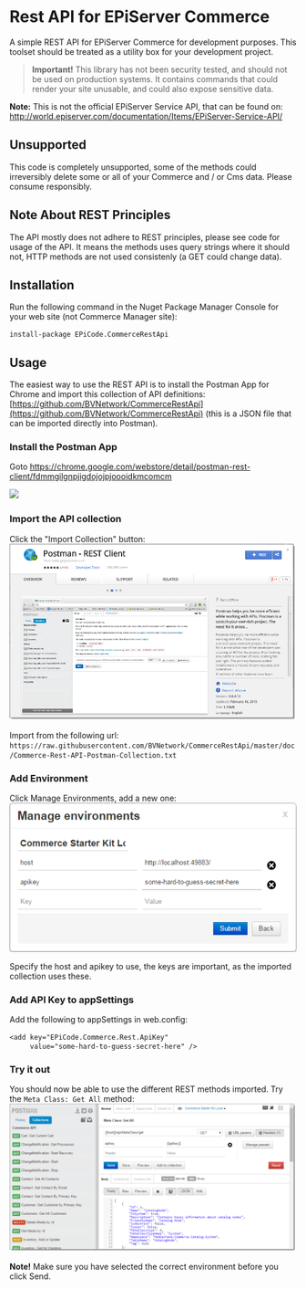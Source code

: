 # Rest API for EPiServer Commerce #
A simple REST API for EPiServer Commerce for development purposes. This toolset should be treated as a utility box for your development project. 

> **Important!**  This library has not been security tested, and should not be used on production systems. It contains commands that could render your site unusable, and could also expose sensitive data.

**Note:** This is not the official EPiServer Service API, that can be found on: http://world.episerver.com/documentation/Items/EPiServer-Service-API/ 

## Unsupported ##
This code is completely unsupported, some of the methods could irreversibly delete some or all of your Commerce and / or Cms data. Please consume responsibly.

## Note About REST Principles ##
The API mostly does not adhere to REST principles, please see code for usage of the API. It means the methods uses query strings where it should not, HTTP methods are not used consistenly (a GET could change data). 

## Installation ##
Run the following command in the Nuget Package Manager Console for your web site (not Commerce Manager site):
```
install-package EPiCode.CommerceRestApi
```

## Usage ##
The easiest way to use the REST API is to install the Postman App for Chrome and import this collection of API definitions: [https://github.com/BVNetwork/CommerceRestApi](https://github.com/BVNetwork/CommerceRestApi) (this is a JSON file that can be imported directly into Postman).

### Install the Postman App ###
Goto https://chrome.google.com/webstore/detail/postman-rest-client/fdmmgilgnpjigdojojpjoooidkmcomcm

![](postman-install-app.png)

### Import the API collection ###
Click the "Import Collection" button: 
![](https://raw.githubusercontent.com/BVNetwork/CommerceRestApi/master/doc/images/postman-install-app.png)

Import from the following url:
`https://raw.githubusercontent.com/BVNetwork/CommerceRestApi/master/doc/Commerce-Rest-API-Postman-Collection.txt`
 
### Add Environment ###
Click Manage Environments, add a new one: 
![](https://raw.githubusercontent.com/BVNetwork/CommerceRestApi/master/doc/images/postman-manage-environment.png)

Specify the host and apikey to use, the keys are important, as the imported collection uses these.

### Add API Key to appSettings ###
Add the following to appSettings in web.config: 
``` 
<add key="EPiCode.Commerce.Rest.ApiKey"
     value="some-hard-to-guess-secret-here" />
```

### Try it out ###
You should now be able to use the different REST methods imported. Try the `Meta Class: Get All` method:
![](https://raw.githubusercontent.com/BVNetwork/CommerceRestApi/master/doc/images/postman-call-method.png)

**Note!** Make sure you have selected the correct environment before you click Send.
